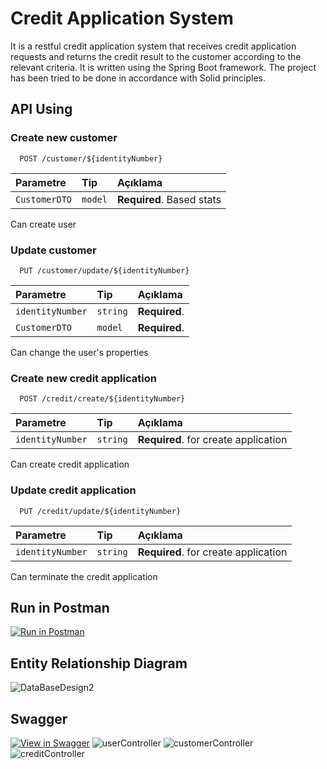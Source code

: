
# Credit Application System

It is a restful credit application system that receives credit application requests and returns the credit result to the customer according to the relevant criteria. It is written using the Spring Boot framework. The project has been tried to be done in accordance with Solid principles.


## API Using

### Create new customer

```http
  POST /customer/${identityNumber}
```

| Parametre     | Tip     | Açıklama                  |
|:--------------|:--------|:--------------------------|
| `CustomerDTO` | `model` | **Required**. Based stats |
Can create user

### Update customer

```http
  PUT /customer/update/${identityNumber}
```

| Parametre        | Tip      | Açıklama         |
|:-----------------|:---------|:-----------------|
| `identityNumber` | `string` | **Required**.    |
| `CustomerDTO`    | `model`  | **Required**.    | 

Can change the user's properties

### Create new credit application

```http
  POST /credit/create/${identityNumber}
```

| Parametre        | Tip      | Açıklama                             |
|:-----------------|:---------|:-------------------------------------|
| `identityNumber` | `string` | **Required**. for create application |
Can create credit application

### Update credit application

```http
  PUT /credit/update/${identityNumber}
```

| Parametre        | Tip      | Açıklama                             |
|:-----------------|:---------|:-------------------------------------|
| `identityNumber` | `string` | **Required**. for create application |
Can terminate the credit application



## Run in Postman
[![Run in Postman](https://run.pstmn.io/button.svg)](https://app.getpostman.com/run-collection/489be21d79699cc70712?action=collection%2Fimport)

## Entity Relationship Diagram
![DataBaseDesign2](https://user-images.githubusercontent.com/107641642/184563811-f92764ab-5727-4289-8128-8a4bc429f7ff.png)

## Swagger
[![View in Swagger](http://jessemillar.github.io/view-in-swagger-button/button.svg)](http://localhost:8080/swagger-ui/index.html)
![userController](https://user-images.githubusercontent.com/107641642/184563878-d3388b2a-145c-4dd8-8855-8c8b0bb22e09.png)
![customerController](https://user-images.githubusercontent.com/107641642/184563885-e2b69c62-2859-4968-83fa-2a7d9ad41560.png)
![creditController](https://user-images.githubusercontent.com/107641642/184563899-9935db5e-2aa4-4b14-89ad-a6d73a0365bc.png)

